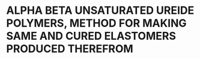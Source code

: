 # ALPHA BETA UNSATURATED UREIDE POLYMERS, METHOD FOR MAKING SAME AND CURED ELASTOMERS PRODUCED THEREFROM